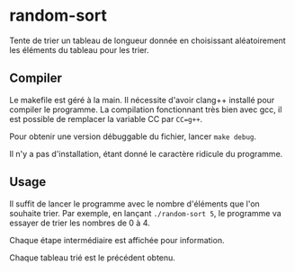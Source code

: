 # random-sort

Tente de trier un tableau de longueur donnée en choisissant aléatoirement les éléments du tableau pour les trier.

## Compiler

Le makefile est géré à la main. Il nécessite d'avoir clang++ installé pour compiler le programme. La compilation fonctionnant très bien avec gcc, il est possible de remplacer la variable CC par `CC=g++`.

Pour obtenir une version débuggable du fichier, lancer `make debug`.

Il n'y a pas d'installation, étant donné le caractère ridicule du programme.

## Usage

Il suffit de lancer le programme avec le nombre d'éléments que l'on souhaite trier. Par exemple, en lançant `./random-sort 5`, le programme va essayer de trier les nombres de 0 à 4.

Chaque étape intermédiaire est affichée pour information.

Chaque tableau trié est le précédent obtenu.
